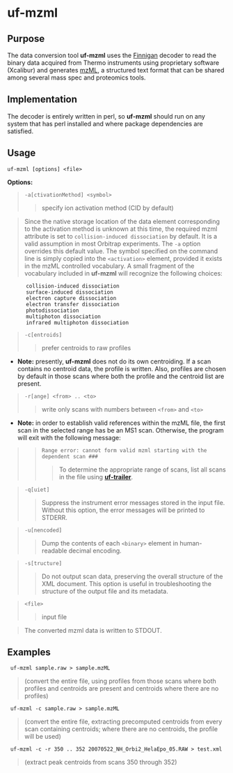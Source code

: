 # uf-mzml #

## Purpose ##

The data conversion tool **uf-mzml** uses the [Finnigan](FileStructureTOC.md) decoder to read the binary data acquired from Thermo instruments using proprietary software (Xcalibur) and generates [mzML](http://www.psidev.info/index.php?q=node/257), a structured text format that can be shared among several mass spec and proteomics tools.

## Implementation ##

The decoder is entirely written in perl, so **uf-mzml** should run on any system that has perl installed and where package dependencies are satisfied.

## Usage ##

```
uf-mzml [options] <file>
```

**Options:**

> `-a[ctivationMethod] <symbol>`
> > specify ion activation method (CID by default)


> Since the native storage location of the data element corresponding to the activation method is unknown at this time, the required mzml attribute is set to `collision-induced dissociation` by default. It is a valid assumption in most Orbitrap experiments. The `-a` option overrides this default value. The symbol specified on the command line is simply copied into the `<activation>` element, provided it exists in the mzML controlled vocabulary. A small fragment of the vocabulary included in **uf-mzml** will recognize the following choices:
```
      collision-induced dissociation
      surface-induced dissociation
      electron capture dissociation
      electron transfer dissociation
      photodissociation
      multiphoton dissociation
      infrared multiphoton dissociation
```
> `-c[entroids] `
> > prefer centroids to raw profiles

  * **Note:** presently, **uf-mzml** does not do its own centroiding. If a scan contains no centroid data, the profile is written. Also, profiles are chosen by default in those scans where both the profile and the centroid list are present.


> `-r[ange] <from> .. <to>`
> > write only scans with numbers between `<from>` and `<to>`

  * **Note:** in order to establish valid references within the mzML file, the first scan in the selected range has be an MS1 scan. Otherwise, the program will exit with the following message:
> > `Range error: cannot form valid mzml starting with the dependent scan ###`
> > > To determine the appropriate range of scans, list all scans in the file using **[uf-trailer](UnfinniganTrailer.md)**.


> `-q[uiet] `
> > Suppress the instrument error messages stored in the input file. Without this option, the error messages will be printed to STDERR.


> `-u[nencoded] `
> > Dump the contents of each `<binary>` element in human-readable decimal encoding.


> `-s[tructure] `
> > Do not output scan data, preserving the overall structure of the XML document. This option is useful in troubleshooting the structure of the output file and its metadata.


> `<file>`
> > input file


> The converted mzml data is written to STDOUT.
## Examples ##

```
 uf-mzml sample.raw > sample.mzML
```
> (convert the entire file, using profiles from those scans where both profiles and centroids are present and centroids where there are no profiles)

```
 uf-mzml -c sample.raw > sample.mzML
```
> (convert the entire file, extracting precomputed centroids from every scan containing centroids; where there are no centroids, the profile will be used)

```
 uf-mzml -c -r 350 .. 352 20070522_NH_Orbi2_HelaEpo_05.RAW > test.xml
```
> (extract peak centroids from scans 350 through 352)